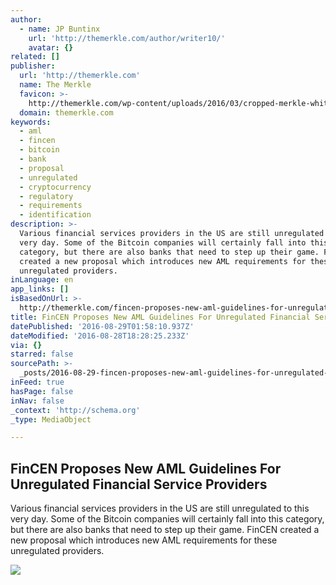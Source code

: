 ```yaml
---
author:
  - name: JP Buntinx
    url: 'http://themerkle.com/author/writer10/'
    avatar: {}
related: []
publisher:
  url: 'http://themerkle.com'
  name: The Merkle
  favicon: >-
    http://themerkle.com/wp-content/uploads/2016/03/cropped-merkle-white-1-192x192.png
  domain: themerkle.com
keywords:
  - aml
  - fincen
  - bitcoin
  - bank
  - proposal
  - unregulated
  - cryptocurrency
  - regulatory
  - requirements
  - identification
description: >-
  Various financial services providers in the US are still unregulated to this
  very day. Some of the Bitcoin companies will certainly fall into this
  category, but there are also banks that need to step up their game. FinCEN
  created a new proposal which introduces new AML requirements for these
  unregulated providers.
inLanguage: en
app_links: []
isBasedOnUrl: >-
  http://themerkle.com/fincen-proposes-new-aml-guidelines-for-unregulated-financial-service-providers/
title: FinCEN Proposes New AML Guidelines For Unregulated Financial Service Providers
datePublished: '2016-08-29T01:58:10.937Z'
dateModified: '2016-08-28T18:28:25.233Z'
via: {}
starred: false
sourcePath: >-
  _posts/2016-08-29-fincen-proposes-new-aml-guidelines-for-unregulated-financial.md
inFeed: true
hasPage: false
inNav: false
_context: 'http://schema.org'
_type: MediaObject

---
```

<article style=""><h1>FinCEN Proposes New AML Guidelines For Unregulated Financial Service Providers</h1><p>Various financial services providers in the US are still unregulated to this very day. Some of the Bitcoin companies will certainly fall into this category, but there are also banks that need to step up their game. FinCEN created a new proposal which introduces new AML requirements for these unregulated providers.</p><img src="http://themerkle.com/wp-content/uploads/2016/08/shutterstock_451785562.jpg" /></article>